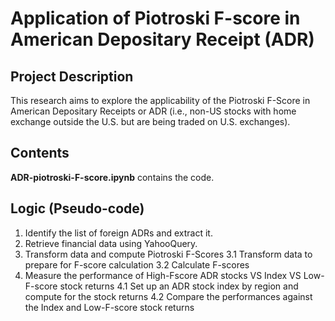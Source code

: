 # Application of Piotroski F-score in American Depositary Receipt (ADR)
## Project Description
This research aims to explore the applicability of the Piotroski F-Score in American Depositary Receipts or ADR (i.e., non-US stocks with home exchange outside the U.S. but are being traded on U.S. exchanges).
## Contents
**ADR-piotroski-F-score.ipynb** contains the code.
## Logic (Pseudo-code)
1. Identify the list of foreign ADRs and extract it.
2. Retrieve financial data using YahooQuery.
3. Transform data and compute Piotroski F-Scores
  3.1 Transform data to prepare for F-score calculation
  3.2 Calculate F-scores
4. Measure the performance of High-Fscore ADR stocks VS Index VS Low-F-score stock returns
  4.1 Set up an ADR stock index by region and compute for the stock returns
  4.2 Compare the performances against the Index and Low-F-score stock returns
